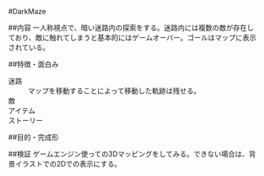 #DarkMaze

##内容
一人称視点で、暗い迷路内の探索をする。迷路内には複数の敵が存在しており、敵に触れてしまうと基本的にはゲームオーバー。ゴールはマップに表示されている。

##特徴・面白み
<dl>
	<dt>迷路</dt>
	<dd>マップを移動することによって移動した軌跡は残せる。</dd>
	<dt>敵</dt>
	<dd></dd>
	<dt>アイテム</dt>
	<dd></dd>
	<dt>ストーリー</dt>
	<dd></dd>
</dl>

##目的・完成形


##検証
ゲームエンジン使っての3Dマッピングをしてみる。できない場合は、背景イラストでの2Dでの表示にする。